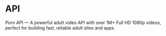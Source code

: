 # API
Porn API — A powerful adult video API with over 1M+ Full HD 1080p videos, perfect for building fast, reliable adult sites and apps.
